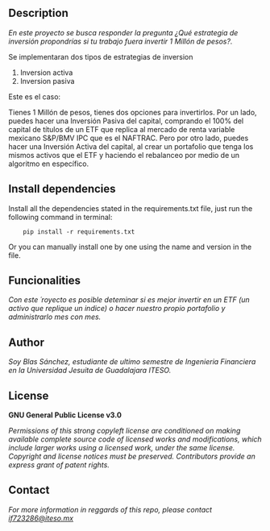 ## Description
*En este proyecto se busca responder la pregunta ¿Qué estrategia de inversión propondrías si tu trabajo fuera invertir 1 Millón de pesos?.*

Se implementaran dos tipos de estrategias de inversion

1. Inversion activa
2. Inversion pasiva

Este es el caso:

Tienes 1 Millón de pesos, tienes dos opciones para invertirlos. Por un lado, puedes hacer una Inversión Pasiva del capital, comprando el 100% del capital de títulos de un ETF que replica al mercado de renta variable mexicano S&P/BMV IPC que es el NAFTRAC. Pero por otro lado, puedes hacer una Inversión Activa del capital, al crear un portafolio que tenga los mismos activos que el ETF y haciendo el rebalanceo por medio de un algoritmo en específico.

## Install dependencies

Install all the dependencies stated in the requirements.txt file, just run the following command in terminal:

        pip install -r requirements.txt
        
Or you can manually install one by one using the name and version in the file.

## Funcionalities

*Con este ´royecto es posible deteminar si es mejor invertir en un ETF (un activo que replique un indice) o hacer nuestro propio portafolio y administrarlo mes con mes.*

## Author
*Soy Blas Sánchez, estudiante de ultimo semestre de Ingenieria Financiera en la Universidad Jesuita de Guadalajara ITESO.*

## License
**GNU General Public License v3.0** 

*Permissions of this strong copyleft license are conditioned on making available 
complete source code of licensed works and modifications, which include larger 
works using a licensed work, under the same license. Copyright and license notices 
must be preserved. Contributors provide an express grant of patent rights.*

## Contact
*For more information in reggards of this repo, please contact if723286@iteso.mx*
